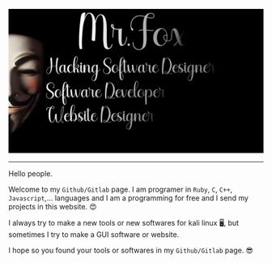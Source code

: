 ![Mr-Fox](Mr-Fox-h.jpg)

---

Hello people.

Welcome to my `Github/Gitlab` page.
I am programer in `Ruby`, `C`, `C++`, `Javascript`,... languages and I am a programming for free and I send my projects in this website. 😍

I always try to make a new tools or new softwares for kali linux 🖥️, but sometimes I try to make a GUI software or website.

I hope so you found your tools or softwares in my `Github/Gitlab` page. 😎
